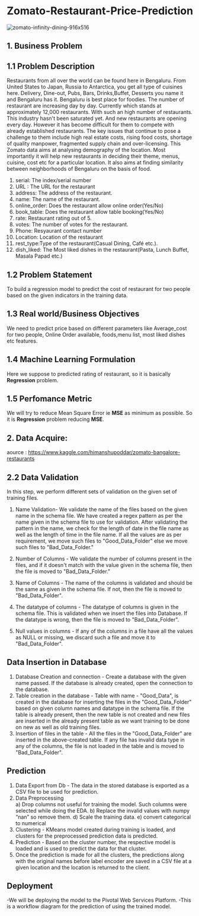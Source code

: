 # Zomato-Restaurant-Price-Prediction

![zomato-infinity-dining-916x516](https://user-images.githubusercontent.com/56480620/102687335-4b988d00-4214-11eb-8544-109d1cf83a8f.jpg)



## 1. Business Problem

## 1.1 Problem Description

Restaurants from all over the world can be found here in Bengaluru. From United States to Japan, Russia to Antarctica, you get all type of cuisines here. Delivery, Dine-out, Pubs, Bars, Drinks,Buffet, Desserts you name it and Bengaluru has it. Bengaluru is best place for foodies. The number of restaurant are increasing day by day. Currently which stands at approximately 12,000 restaurants. With such an high number of restaurants. This industry hasn't been saturated yet. And new restaurants are opening every day. However it has become difficult for them to compete with already established restaurants. The key issues that continue to pose a challenge to them include high real estate costs, rising food costs, shortage of quality manpower, fragmented supply chain and over-licensing. This Zomato data aims at analysing demography of the location. Most importantly it will help new restaurants in deciding their theme, menus, cuisine, cost etc for a particular location. It also aims at finding similarity between neighborhoods of Bengaluru on the basis of food. 

1.	serial: The index/serial number
2.	URL : The URL for the restaurant 
3.	address:  The address of the restaurant.
4.	name: The name of the restaurant.
5.	online_order: Does the restaurant allow online order(Yes/No)
6.	book_table: Does the restaurant allow table booking(Yes/No)
7.	rate: Restaurant rating out of 5.
8.	votes: The number of votes for the restaurant.
9.	Phone: Resyaurant contact number
10.	Location: Location of the restaurant
11.	rest_type:Type of the restaurant(Casual Dining, Café etc.).
12.	dish_liked: The Most liked dishes in the restaurant(Pasta, Lunch Buffet, Masala Papad etc.)


## 1.2 Problem Statement

To build a regression model to predict the cost of restaurant for two people based on the given indicators in the training data. 

## 1.3 Real world/Business Objectives

We need to predict price based on different parameters like Average_cost for two people, Online Order available, foods,menu list, most liked dishes etc features.

## 1.4 Machine Learning Formulation
Here we suppose to predicted rating of restaurant, so it is basically **Regression** problem.

## 1.5 Perfomance Metric
We will try to reduce Mean Square Error ie **MSE** as minimum as possible. So it is **Regression** problem reducing **MSE**.

## 2. Data Acquire:
aource : https://www.kaggle.com/himanshupoddar/zomato-bangalore-restaurants

## 2.2 Data Validation 
In this step, we perform different sets of validation on the given set of training files.  
1.	 Name Validation- We validate the name of the files based on the given name in the schema file. We have created a regex pattern as per the name given in the schema file to use for validation. After validating the pattern in the name, we check for the length of date in the file name as well as the length of time in the file name. If all the values are as per requirement, we move such files to "Good_Data_Folder" else we move such files to "Bad_Data_Folder."

2.	 Number of Columns - We validate the number of columns present in the files, and if it doesn't match with the value given in the schema file, then the file is moved to "Bad_Data_Folder."


3.	 Name of Columns - The name of the columns is validated and should be the same as given in the schema file. If not, then the file is moved to "Bad_Data_Folder".

4.	 The datatype of columns - The datatype of columns is given in the schema file. This is validated when we insert the files into Database. If the datatype is wrong, then the file is moved to "Bad_Data_Folder".


5.	Null values in columns - If any of the columns in a file have all the values as NULL or missing, we discard such a file and move it to "Bad_Data_Folder".

## Data Insertion in Database
1) Database Creation and connection - Create a database with the given name passed. If the database is already created, open the connection to the database. 
2) Table creation in the database - Table with name - "Good_Data", is created in the database for inserting the files in the "Good_Data_Folder" based on given column names and datatype in the schema file. If the table is already present, then the new table is not created and new files are inserted in the already present table as we want training to be done on new as well as old training files.     
3) Insertion of files in the table - All the files in the "Good_Data_Folder" are inserted in the above-created table. If any file has invalid data type in any of the columns, the file is not loaded in the table and is moved to "Bad_Data_Folder".

## Prediction
1) Data Export from Db - The data in the stored database is exported as a CSV file to be used for prediction.
2) Data Preprocessing   
   a) Drop columns not useful for training the model. Such columns were selected while doing the EDA.
   b) Replace the invalid values with numpy “nan” so remove them.
   d) Scale the training data.
   e) convert categorical to numerical 
3) Clustering - KMeans model created during training is loaded, and clusters for the preprocessed prediction data is predicted.
4) Prediction - Based on the cluster number, the respective model is loaded and is used to predict the data for that cluster.
5) Once the prediction is made for all the clusters, the predictions along with the original names before label encoder are saved in a CSV file at a given location and the location is returned to the client.


## Deployment
-We will be deploying the model to the Pivotal Web Services Platform. 
-This is a workflow diagram for the prediction of using the trained model.                  


